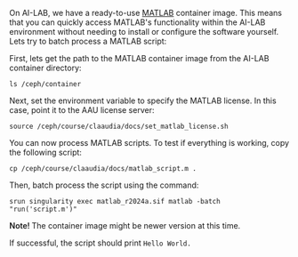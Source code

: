 On AI-LAB, we have a ready-to-use [MATLAB](https://se.mathworks.com/products/matlab.html) container image. This means that you can quickly access MATLAB's functionality within the AI-LAB environment without needing to install or configure the software yourself. Lets try to batch process a MATLAB script:

First, lets get the path to the MATLAB container image from the AI-LAB container directory:

```
ls /ceph/container
```

Next, set the environment variable to specify the MATLAB license. In this case, point it to the AAU license server:

```
source /ceph/course/claaudia/docs/set_matlab_license.sh
```

You can now process MATLAB scripts. To test if everything is working, copy the following script:

```
cp /ceph/course/claaudia/docs/matlab_script.m .
```

Then, batch process the script using the command:

```
srun singularity exec matlab_r2024a.sif matlab -batch "run('script.m')"
```

<span style="font-weight: 600;">Note! </span>The container image might be newer version at this time.


If successful, the script should print `Hello World.`